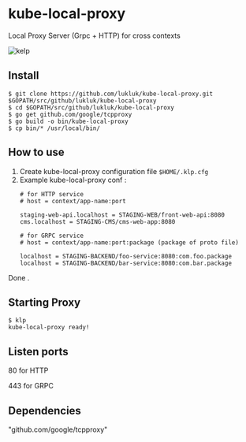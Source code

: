 # kube-local-proxy
Local Proxy Server (Grpc + HTTP) for cross contexts

![kelp](https://i.ibb.co/jWcSsp6/kisspng-seaweed-kelp-clip-art-5b3902b62c96b9-9221605215304629021827.jpg "kelp")

## Install

```
$ git clone https://github.com/lukluk/kube-local-proxy.git $GOPATH/src/github/lukluk/kube-local-proxy
$ cd $GOPATH/src/github/lukluk/kube-local-proxy
$ go get github.com/google/tcpproxy
$ go build -o bin/kube-local-proxy 
$ cp bin/* /usr/local/bin/

```

## How to use

1. Create kube-local-proxy configuration file `$HOME/.klp.cfg`
2. Example kube-local-proxy conf :
   ```
   # for HTTP service
   # host = context/app-name:port

   staging-web-api.localhost = STAGING-WEB/front-web-api:8080
   cms.localhost = STAGING-CMS/cms-web-app:8080

   # for GRPC service
   # host = context/app-name:port:package (package of proto file)

   localhost = STAGING-BACKEND/foo-service:8080:com.foo.package
   localhost = STAGING-BACKEND/bar-service:8080:com.bar.package
   ```
Done .

## Starting Proxy
```
$ klp
kube-local-proxy ready!
```

## Listen ports

80 for HTTP 

443 for GRPC 

## Dependencies 

"github.com/google/tcpproxy"